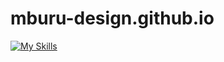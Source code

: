 # mburu-design.github.io
[![My Skills](https://skillicons.dev/icons?i=java,kotlin,nodejs,figma&theme=light)](https://skillicons.dev)
